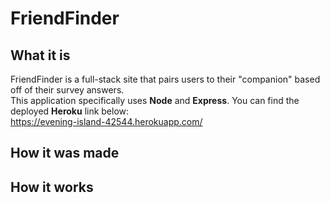 # FriendFinder

## What it is
FriendFinder is a full-stack site that pairs users to their "companion" based off of their survey answers. 
<br>This application specifically uses **Node** and **Express**. You can find the deployed **Heroku** link below:
<br>https://evening-island-42544.herokuapp.com/

## How it was made

## How it works
